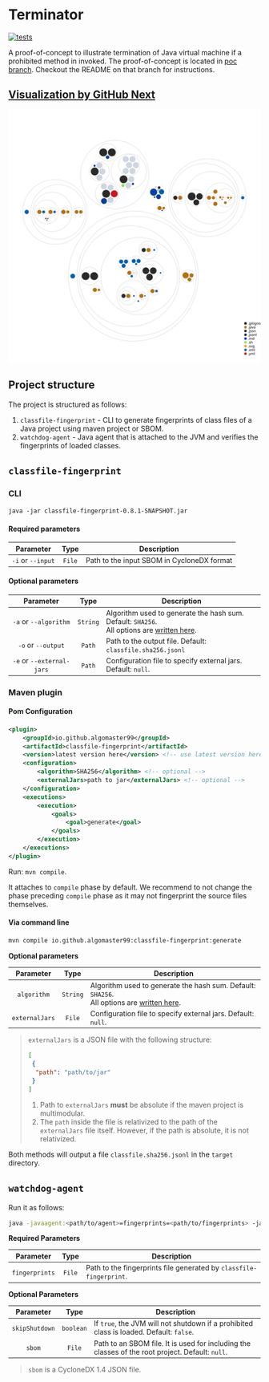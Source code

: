 # Terminator

[![tests](https://github.com/ASSERT-KTH/terminator/actions/workflows/tests.yml/badge.svg)](https://github.com/ASSERT-KTH/terminator/actions/workflows/tests.yml)

A proof-of-concept to illustrate termination of Java virtual machine if a
prohibited method in invoked. The proof-of-concept is located in
[poc branch](https://github.com/ASSERT-KTH/terminator/tree/poc). Checkout the README on that branch for instructions. 

## [Visualization by GitHub Next](https://githubnext.com/projects/repo-visualization/)

![Visualization of the codebase](./diagram.svg)

## Project structure

The project is structured as follows:

1. `classfile-fingerprint` - CLI to generate fingerprints of class files of a
   Java project using maven project or SBOM.
2. `watchdog-agent` - Java agent that is attached to the JVM and verifies the
   fingerprints of loaded classes.

## `classfile-fingerprint`

### CLI

```shell
java -jar classfile-fingerprint-0.8.1-SNAPSHOT.jar
```

#### Required parameters

|     Parameter     |  Type  | Description                                |
|:-----------------:|:------:|--------------------------------------------|
| `-i` or `--input` | `File` | Path to the input SBOM in CycloneDX format |

#### Optional parameters

|         Parameter         |   Type   | Description                                                                                                                                                                                                  |
|:-------------------------:|:--------:|--------------------------------------------------------------------------------------------------------------------------------------------------------------------------------------------------------------|
|   `-a` or `--algorithm`   | `String` | Algorithm used to generate the hash sum. Default: `SHA256`.<br/> All options are [written here](https://docs.oracle.com/en/java/javase/17/docs/specs/security/standard-names.html#messagedigest-algorithms). |
|    `-o` or `--output`     |  `Path`  | Path to the output file. Default: `classfile.sha256.jsonl`                                                                                                                                                   |
| `-e` or `--external-jars` |  `Path`  | Configuration file to specify external jars. Default: `null`.                                                                                                                                                |


### Maven plugin

#### Pom Configuration

```xml
<plugin>
    <groupId>io.github.algomaster99</groupId>
    <artifactId>classfile-fingerprint</artifactId>
    <version>latest version here</version> <!-- use latest version here -->
    <configuration>
        <algorithm>SHA256</algorithm> <!-- optional -->
        <externalJars>path to jar</externalJars> <!-- optional -->
    </configuration>
    <executions>
        <execution>
            <goals>
                <goal>generate</goal>
            </goals>
        </execution>
    </executions>
</plugin>

```

Run: `mvn compile`.

It attaches to `compile` phase by default. We recommend to not change the
phase preceding `compile` phase as it may not fingerprint the source files
themselves.

#### Via command line

```bash
mvn compile io.github.algomaster99:classfile-fingerprint:generate
```

**Optional parameters**

|   Parameter    |   Type   | Description                                                                                                                                                                                                  |
|:--------------:|:--------:|--------------------------------------------------------------------------------------------------------------------------------------------------------------------------------------------------------------|
|  `algorithm`   | `String` | Algorithm used to generate the hash sum. Default: `SHA256`.<br/> All options are [written here](https://docs.oracle.com/en/java/javase/17/docs/specs/security/standard-names.html#messagedigest-algorithms). |
| `externalJars` |  `File`  | Configuration file to specify external jars. Default: `null`.                                                                                                                                                |

> `externalJars` is a JSON file with the following structure:
> ```json
> [
>  {
>   "path": "path/to/jar"
>  }
> ]
> ```
> 1. Path to `externalJars` **must** be absolute if the maven project is multimodular.
> 2. The `path` inside the file is relativized to the path of the `externalJars` file itself.
>     However, if the path is absolute, it is not relativized.

Both methods will output a file `classfile.sha256.jsonl` in the `target` directory.

## `watchdog-agent`

Run it as follows:

```bash
java -javaagent:<path/to/agent>=fingerprints=<path/to/fingerprints> -jar <path/to/your/executable/jar>
```

**Required Parameters**

|   Parameter    |  Type  | Description                                                         |
|:--------------:|:------:|---------------------------------------------------------------------|
| `fingerprints` | `File` | Path to the fingerprints file generated by `classfile-fingerprint`. |

**Optional Parameters**

|   Parameter    |   Type    | Description                                                                                      |
|:--------------:|:---------:|--------------------------------------------------------------------------------------------------|
| `skipShutdown` | `boolean` | If `true`, the JVM will not shutdown if a prohibited class is loaded. Default: `false`.          |
|     `sbom`     |  `File`   | Path to an SBOM file. It is used for including the classes of the root project. Default: `null`. |

> `sbom` is a CycloneDX 1.4 JSON file.
